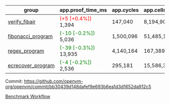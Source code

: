 | group | app.proof_time_ms | app.cycles | app.cells_used | leaf.proof_time_ms | leaf.cycles | leaf.cells_used |
| -- | -- | -- | -- | -- | -- | -- |
| [verify_fibair](https://github.com/openvm-org/openvm/blob/benchmark-results/benchmarks-pr/1404/verify_fibair-bb30439d148dafef9e693b6ea1d3d1652da912c5.md) |<span style='color: red'>(+5 [+0.4%])</span> 1,394 |  147,040 |  8,194,904 |- | - | - |
| [fibonacci_program](https://github.com/openvm-org/openvm/blob/benchmark-results/benchmarks-pr/1404/fibonacci-bb30439d148dafef9e693b6ea1d3d1652da912c5.md) |<span style='color: green'>(-10 [-0.2%])</span> 5,036 |  1,500,096 |  51,485,167 |- | - | - |
| [regex_program](https://github.com/openvm-org/openvm/blob/benchmark-results/benchmarks-pr/1404/regex-bb30439d148dafef9e693b6ea1d3d1652da912c5.md) |<span style='color: green'>(-39 [-0.3%])</span> 13,935 |  4,140,164 |  167,389,450 |- | - | - |
| [ecrecover_program](https://github.com/openvm-org/openvm/blob/benchmark-results/benchmarks-pr/1404/ecrecover-bb30439d148dafef9e693b6ea1d3d1652da912c5.md) |<span style='color: green'>(-4 [-0.2%])</span> 2,536 |  295,181 |  15,586,346 |- | - | - |


Commit: https://github.com/openvm-org/openvm/commit/bb30439d148dafef9e693b6ea1d3d1652da912c5

[Benchmark Workflow](https://github.com/openvm-org/openvm/actions/runs/13776320325)

